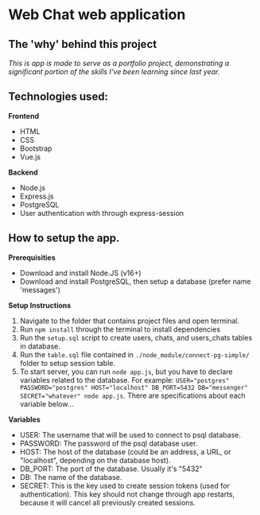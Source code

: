 # Web Chat web application

## The 'why' behind this project

*This is app is made to serve as a portfolio project, demonstrating a significant portion of the skills I've been learning since last year.*

## Technologies used:

**Frontend**
- HTML
- CSS
- Bootstrap
- Vue.js

**Backend**
- Node.js
- Express.js
- PostgreSQL
- User authentication with through express-session

## How to setup the app.

**Prerequisities**

- Download and install Node.JS (v16+)
- Download and install PostgreSQL, then setup a database (prefer name 'messages')

**Setup Instructions**

1. Navigate to the folder that contains project files and open terminal.
2. Run `npm install` through the terminal to install dependencies
3. Run the `setup.sql` script to create users, chats, and users_chats tables in database.
4. Run the `table.sql` file contained in `./node_module/connect-pg-simple/` folder to setup session table.
5. To start server, you can run `node app.js`, but you have to declare variables related to the database. For example: `USER="postgres" PASSWORD="postgres" HOST="localhost" DB_PORT=5432 DB="messenger" SECRET="whatever" node app.js`. There are specifications about each variable below...

<!-- **Start Server**

> The server was developed to run on Node.js v16.15. In case of any errors, switch to this version and run the app.

1. Install Node.JS
2. Run `npm install` through the terminal to install dependencies
3. You can run `node app.js`, but you have to declare variables related to the database. For example: `USER="postgres" PASSWORD="postgres" HOST="localhost" DB_PORT=5432 DB="messenger" SECRET="whatever" node app.js`. There are specifications about each variable below... -->

**Variables**

- USER: The username that will be used to connect to psql database.
- PASSWORD: The password of the psql database user.
- HOST: The host of the database (could be an address, a URL, or "localhost", depending on the database host).
- DB_PORT: The port of the database. Usually it's "5432"
- DB: The name of the database.
- SECRET: This is the key used to create session tokens (used for authentication). This key should not change through app restarts, because it will cancel all previously created sessions.
